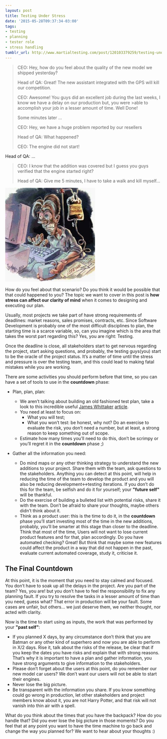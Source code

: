 ```yaml
---
layout: post
title: Testing Under Stress
date: '2015-05-28T09:37:34-03:00'
tags:
- testing
- planning
- tester role
- stress handling
tumblr_url: http://www.martialtesting.com/post/120103379259/testing-under-stress
---
```


>CEO: Hey, how do you feel about the quality of the new model we shipped yesterday?
>
>Head of QA: Great! The new assistant integrated with the GPS will kill our competition.
>
>CEO: Awesome! You guys did an excellent job during the last weeks, I know we have a delay on our production but, you were >able to accomplish your job in a lesser amount of time. Well Done!
>
>Some minutes later ...
>
>CEO: Hey, we have a huge problem reported by our resellers
>
>Head of QA: What happened?
>
>CEO: The engine did not start!
>
Head of QA: ...
>
>CEO: I know that the addition was covered but I guess you guys verified that the engine started right?
>
>Head of QA: Give me 5 minutes, I have to take a walk and kill myself…

![Stress](/assets/stress.jpg)

How do you feel about that scenario? Do you think it would be possible that that could happened to you? The topic we want to cover in this post is **how stress can affect our clarity of mind** when it comes to designing and executing our plan.

Usually, most projects we take part of have strong requirements of deadlines: market reasons, sales promises, contracts, etc. Since Software Development is probably one of the most difficult disciplines to plan, the starting time is a scarce variable, so, can you imagine which is the area that takes the worst part regarding this? Yes, you are right: Testing.

Once the deadline is close, all stakeholders start to get nervous regarding the project, start asking questions, and probably, the testing guys(you) start to be the oracle of the project status. It’s a matter of time until the stress and pressure is over the testing team, and this could lead to making fatal mistakes while you are working.

There are some activities you should perform before that time, so you can have a set of tools to use in the **countdown** phase:

- Plan, plan, plan:
  * We aren’t talking about building an old fashioned test plan, take a look to this incredible useful [James Whittaker](https://twitter.com/docjamesw) [article](http://googletesting.blogspot.com.ar/2011/09/10-minute-test-plan.html).
  * You need at least to focus on:
    * What you will test;
    * What you won’t test: be honest, why not? Do an exercise to evaluate the risk, you don’t need a number, but at least, a strong reason to keep something out of scope.
  * Estimate how many times you’ll need to do this, don’t be scrimpy or you’ll regret it in the **countdown** phase ;)

- Gather all the information you need:
  * Do mind maps or any other thinking strategy to understand the new additions to your project. Share them with the team, ask questions to the stakeholders. Anything you can detect at this point, will help in reducing the time of the team to develop the product and you will also be reducing development<->testing iterations. If you don’t do this for the team, be selfish and do it for yourself; your **"future self"** will be thankful.
  * Do the exercise of building a bulleted list with potential risks, share it with the team. Don’t be afraid to share your thoughts, maybe others didn’t think about it.
  * Think as a product user: this is the time to do it, in the **countdown** phase you’ll start investing most of the time in the new additions, probably, you’ll be smarter at this stage than closer to the deadline. Think that most of the time, Users will not want to lose current product features and for that, plan accordingly. Do you have automated checking? Great! But think that maybe some new features could affect the product in a way that did not happen in the past, evaluate current automated coverage, study it, criticise it.

## The Final Countdown

At this point, it is the moment that you need to stay calmed and focused. You don’t have to soak up all the delays in the project. Are you part of the team? Yes, you are! but you don’t have to feel the responsibility to fix any planning fault. If you try to resolve the tasks in a lesser amount of time than you need, guess what? That error in production will be your fault. Some cases are unfair, but others… we just deserve them, we neither thought, nor acted with clarity.

Now is the time to start using as inputs, the work that was performed by your **"past self"**:

- If you planned X days,  by any circumstance don’t think that you are Batman or any other kind of superhero and now you are able to perform in X/2 days. Rise it, talk about the risks of the release, be clear that if you keep the dates you have risks and explain that with strong reasons. That’s why it is important to have a plan and gather information, you have strong arguments to give information to the stakeholders.
- Please don’t forget about the users at this point, do you remember our new model car users? We don’t want our users will not be able to start their engines.
- Never lose the big picture.
- Be transparent with the information you share. If you know something could go wrong in production, let other stakeholders and project members know about it, you are not Harry Potter, and that risk will not vanish into thin air with a spell.

What do you think about the times that you have the backpack? How do you handle that? Did you ever lose the big picture in those moments? Do you feel that at any point you want to have the time machine to go back and change the way you planned for? We want to hear about your thoughts :)
